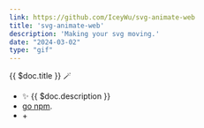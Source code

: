 ```yaml
---
link: https://github.com/IceyWu/svg-animate-web
title: 'svg-animate-web'
description: 'Making your svg moving.'
date: "2024-03-02"
type: "gif"
---
```


{{ $doc.title }} 🪄

- ✨ {{ $doc.description }}
- [<span i-logos-npm-2></span> go npm](https://www.npmjs.com/package/svg-animate-web).
- <span i-logos-typescript-icon></span> + <span i-logos-rollupjs></span>
